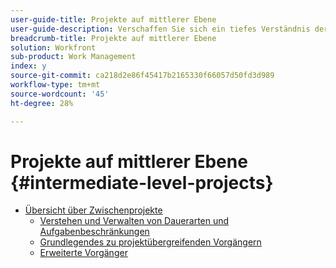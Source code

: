 ```yaml
---
user-guide-title: Projekte auf mittlerer Ebene
user-guide-description: Verschaffen Sie sich ein tiefes Verständnis der verschiedenen Projektmanagement-Tools in Workfront sowie einiger Promotion-Tipps und Best Practices.
breadcrumb-title: Projekte auf mittlerer Ebene
solution: Workfront
sub-product: Work Management
index: y
source-git-commit: ca218d2e86f45417b2165330f66057d50fd3d989
workflow-type: tm+mt
source-wordcount: '45'
ht-degree: 28%

---
```




# Projekte auf mittlerer Ebene {#intermediate-level-projects}

+ [Übersicht über Zwischenprojekte](overview.md)
   + [Verstehen und Verwalten von Dauerarten und Aufgabenbeschränkungen](/help/manage-work/intermediate-projects/understand-and-manage-duration-types-and-task-constraints.md)
   + [Grundlegendes zu projektübergreifenden Vorgängern](/help/manage-work/intermediate-projects/understand-cross-project-predecessors.md)
   + [Erweiterte Vorgänger](/help/manage-work/intermediate-projects/advanced-predecessors.md)

